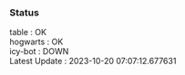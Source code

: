 ### Status


table : OK  
hogwarts : OK  
icy-bot : DOWN  
Latest Update : 2023-10-20 07:07:12.677631
